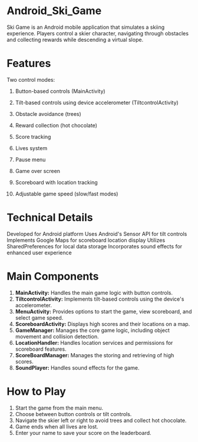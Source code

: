 # Android_Ski_Game
Ski Game is an Android mobile application that simulates a skiing experience. Players control a skier character, navigating through obstacles and collecting rewards while descending a virtual slope.

# **Features**

Two control modes:

1. Button-based controls (MainActivity)
2. Tilt-based controls using device accelerometer (TiltcontrolActivity)


1. Obstacle avoidance (trees)
2. Reward collection (hot chocolate)
3. Score tracking
4. Lives system
5. Pause menu
6. Game over screen
7. Scoreboard with location tracking
8. Adjustable game speed (slow/fast modes)

# **Technical Details**

Developed for Android platform
Uses Android's Sensor API for tilt controls
Implements Google Maps for scoreboard location display
Utilizes SharedPreferences for local data storage
Incorporates sound effects for enhanced user experience

# **Main Components**

1. **MainActivity:** Handles the main game logic with button controls.
2. **TiltcontrolActivity:** Implements tilt-based controls using the device's accelerometer.
3. **MenuActivity:** Provides options to start the game, view scoreboard, and select game speed.
4. **ScoreboardActivity:** Displays high scores and their locations on a map.
5. **GameManager:** Manages the core game logic, including object movement and collision detection.
6. **LocationHandler:** Handles location services and permissions for scoreboard features.
7. **ScoreBoardManager:** Manages the storing and retrieving of high scores.
8. **SoundPlayer:** Handles sound effects for the game.

# **How to Play**

1. Start the game from the main menu.
2. Choose between button controls or tilt controls.
3. Navigate the skier left or right to avoid trees and collect hot chocolate.
4. Game ends when all lives are lost.
5. Enter your name to save your score on the leaderboard.
